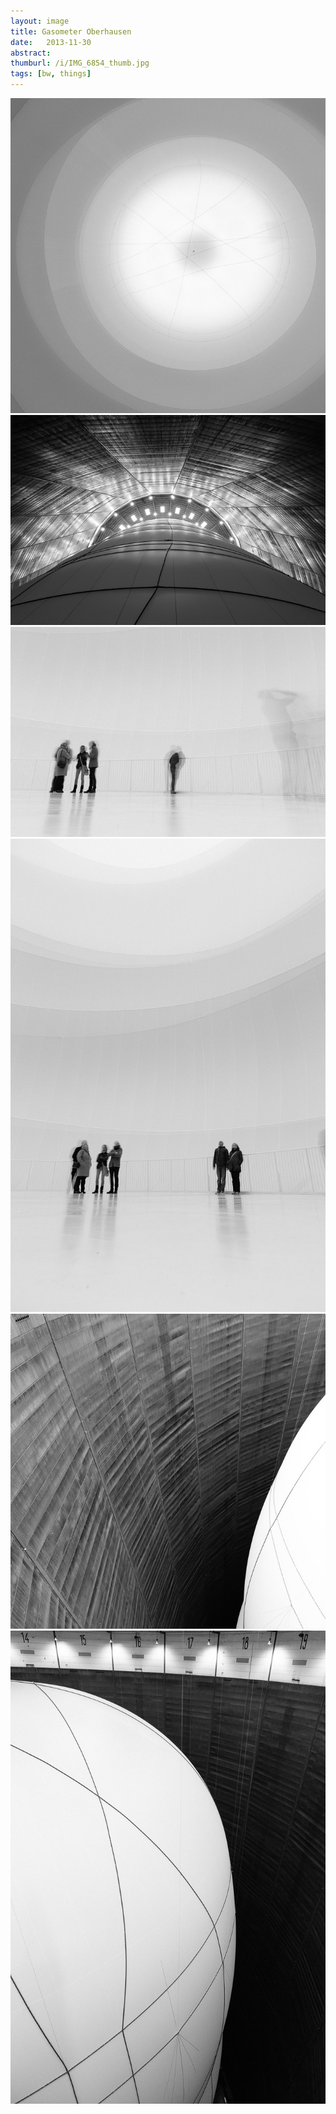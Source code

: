 ```yaml
---
layout: image
title: Gasometer Oberhausen
date:   2013-11-30
abstract: 
thumburl: /i/IMG_6854_thumb.jpg
tags: [bw, things]
---
```

![](/i/IMG_6854.jpg)
![](/i/IMG_6805.jpg)
![](/i/IMG_6864.jpg)
![](/i/IMG_6870.jpg)
![](/i/IMG_6881.jpg)
![](/i/IMG_6885.jpg)

